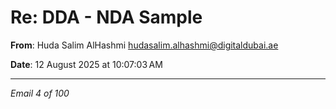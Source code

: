 # Re: DDA - NDA Sample 

**From**: Huda Salim AlHashmi <hudasalim.alhashmi@digitaldubai.ae>

**Date**: 12 August 2025 at 10:07:03 AM

---

*Email 4 of 100*
